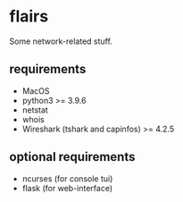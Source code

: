 # flairs

Some network-related stuff.

## requirements

- MacOS
- python3 >= 3.9.6
- netstat
- whois
- Wireshark (tshark and capinfos) >= 4.2.5

## optional requirements

- ncurses (for console tui)
- flask (for web-interface)
